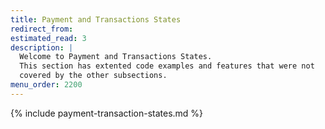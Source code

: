 ```yaml
---
title: Payment and Transactions States
redirect_from:
estimated_read: 3
description: |
  Welcome to Payment and Transactions States.
  This section has extented code examples and features that were not
  covered by the other subsections.
menu_order: 2200
---
```


{% include payment-transaction-states.md %}